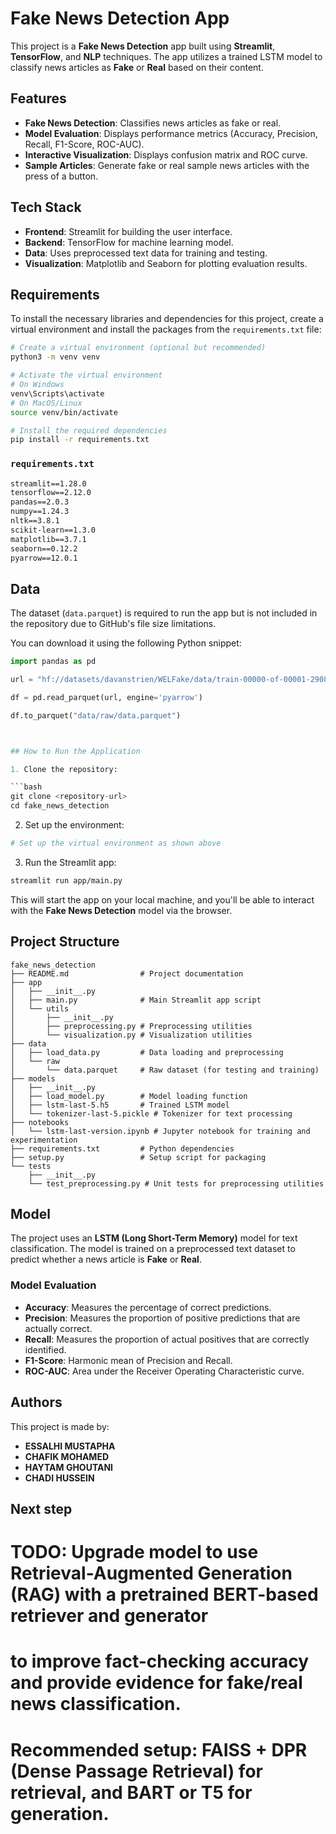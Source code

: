 # Fake News Detection App

This project is a **Fake News Detection** app built using **Streamlit**, **TensorFlow**, and **NLP** techniques. The app utilizes a trained LSTM model to classify news articles as **Fake** or **Real** based on their content.

## Features

* **Fake News Detection**: Classifies news articles as fake or real.
* **Model Evaluation**: Displays performance metrics (Accuracy, Precision, Recall, F1-Score, ROC-AUC).
* **Interactive Visualization**: Displays confusion matrix and ROC curve.
* **Sample Articles**: Generate fake or real sample news articles with the press of a button.

## Tech Stack

* **Frontend**: Streamlit for building the user interface.
* **Backend**: TensorFlow for machine learning model.
* **Data**: Uses preprocessed text data for training and testing.
* **Visualization**: Matplotlib and Seaborn for plotting evaluation results.

## Requirements

To install the necessary libraries and dependencies for this project, create a virtual environment and install the packages from the `requirements.txt` file:

```bash
# Create a virtual environment (optional but recommended)
python3 -m venv venv

# Activate the virtual environment
# On Windows
venv\Scripts\activate
# On MacOS/Linux
source venv/bin/activate

# Install the required dependencies
pip install -r requirements.txt
```

### `requirements.txt`

```txt
streamlit==1.28.0
tensorflow==2.12.0
pandas==2.0.3
numpy==1.24.3
nltk==3.8.1
scikit-learn==1.3.0
matplotlib==3.7.1
seaborn==0.12.2
pyarrow==12.0.1
```

## Data

The dataset (`data.parquet`) is required to run the app but is not included in the repository due to GitHub's file size limitations.

You can download it using the following Python snippet:

```python
import pandas as pd

url = "hf://datasets/davanstrien/WELFake/data/train-00000-of-00001-290868f0a36350c5.parquet"

df = pd.read_parquet(url, engine='pyarrow')

df.to_parquet("data/raw/data.parquet")



## How to Run the Application

1. Clone the repository:

```bash
git clone <repository-url>
cd fake_news_detection
```

2. Set up the environment:

```bash
# Set up the virtual environment as shown above
```

3. Run the Streamlit app:

```bash
streamlit run app/main.py
```

This will start the app on your local machine, and you'll be able to interact with the **Fake News Detection** model via the browser.

## Project Structure

```plaintext
fake_news_detection
├── README.md                # Project documentation
├── app
│   ├── __init__.py
│   ├── main.py              # Main Streamlit app script
│   └── utils
│       ├── __init__.py
│       ├── preprocessing.py # Preprocessing utilities
│       └── visualization.py # Visualization utilities
├── data
│   ├── load_data.py         # Data loading and preprocessing
│   └── raw
│       └── data.parquet     # Raw dataset (for testing and training)
├── models
│   ├── __init__.py
│   ├── load_model.py        # Model loading function
│   ├── lstm-last-5.h5       # Trained LSTM model
│   └── tokenizer-last-5.pickle # Tokenizer for text processing
├── notebooks
│   └── lstm-last-version.ipynb # Jupyter notebook for training and experimentation
├── requirements.txt         # Python dependencies
├── setup.py                 # Setup script for packaging
└── tests
    ├── __init__.py
    └── test_preprocessing.py # Unit tests for preprocessing utilities
```

## Model

The project uses an **LSTM (Long Short-Term Memory)** model for text classification. The model is trained on a preprocessed text dataset to predict whether a news article is **Fake** or **Real**.

### Model Evaluation

* **Accuracy**: Measures the percentage of correct predictions.
* **Precision**: Measures the proportion of positive predictions that are actually correct.
* **Recall**: Measures the proportion of actual positives that are correctly identified.
* **F1-Score**: Harmonic mean of Precision and Recall.
* **ROC-AUC**: Area under the Receiver Operating Characteristic curve.

## Authors

This project is made by:

* **ESSALHI MUSTAPHA**
* **CHAFIK MOHAMED**
* **HAYTAM GHOUTANI**
* **CHADI HUSSEIN**

## Next step
# TODO: Upgrade model to use Retrieval-Augmented Generation (RAG) with a pretrained BERT-based retriever and generator
# to improve fact-checking accuracy and provide evidence for fake/real news classification.
# Recommended setup: FAISS + DPR (Dense Passage Retrieval) for retrieval, and BART or T5 for generation.
